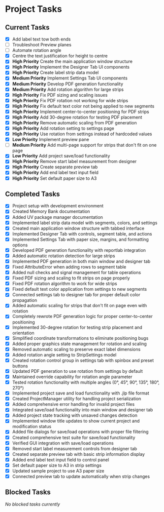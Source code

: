 # Project Tasks

## Current Tasks

- [x] Add label text tow both ends
- [ ] Troubleshoot Preview planes
- [ ] Automate rotation angle
- [x] Centre the text justification for height to centre
- [x] **High Priority** Create the main application window structure
- [x] **High Priority** Implement the Designer Tab UI components
- [x] **High Priority** Create label strip data model
- [x] **Medium Priority** Implement Settings Tab UI components
- [x] **Medium Priority** Develop PDF generation functionality
- [x] **Medium Priority** Add rotation algorithm for large strips
- [x] **High Priority** Fix PDF sizing and scaling issues
- [x] **High Priority** Fix PDF rotation not working for wide strips
- [x] **High Priority** Fix default text color not being applied to new segments
- [x] **High Priority** Implement center-to-center positioning for PDF strips
- [x] **High Priority** Add 30-degree rotation for testing PDF placement
- [x] **High Priority** Remove automatic scaling from PDF generation
- [x] **High Priority** Add rotation setting to settings page
- [x] **High Priority** Use rotation from settings instead of hardcoded values
- [x] **Low Priority** Implement preview pane
- [ ] **Medium Priority** Add multi-page support for strips that don't fit on one page
- [x] **Low Priority** Add project save/load functionality
- [x] **High Priority** Remove start label measurement from designer
- [x] **High Priority** Create separate preview tab
- [x] **High Priority** Add end label text input field
- [x] **High Priority** Set default paper size to A3

## Completed Tasks

- [x] Project setup with development environment
- [x] Created Memory Bank documentation
- [x] Added UV package manager documentation
- [x] Implemented label strip data model with segments, colors, and settings
- [x] Created main application window structure with tabbed interface
- [x] Implemented Designer Tab with controls, segment table, and actions
- [x] Implemented Settings Tab with paper size, margins, and formatting options
- [x] Developed PDF generation functionality with reportlab integration
- [x] Added automatic rotation detection for large strips
- [x] Implemented PDF generation in both main window and designer tab
- [x] Fixed AttributeError when adding rows to segment table
- [x] Added null checks and signal management for table operations
- [x] Fixed PDF sizing and scaling to fit strips on page properly
- [x] Fixed PDF rotation algorithm to work for wide strips
- [x] Fixed default text color application from settings to new segments
- [x] Connected settings tab to designer tab for proper default color propagation
- [x] Added automatic scaling for strips that don't fit on page even with rotation
- [x] Completely rewrote PDF generation logic for proper center-to-center positioning
- [x] Implemented 30-degree rotation for testing strip placement and orientation
- [x] Simplified coordinate transformations to eliminate positioning bugs
- [x] Added proper graphics state management for rotation and scaling
- [x] Removed automatic scaling to preserve exact label dimensions
- [x] Added rotation angle setting to StripSettings model
- [x] Created rotation control group in settings tab with spinbox and preset buttons
- [x] Updated PDF generation to use rotation from settings by default
- [x] Maintained override capability for rotation angle parameter
- [x] Tested rotation functionality with multiple angles (0°, 45°, 90°, 135°, 180°, 270°)
- [x] Implemented project save and load functionality with .jlp file format
- [x] Created ProjectManager utility for handling project serialization
- [x] Added comprehensive error handling for invalid project files
- [x] Integrated save/load functionality into main window and designer tab
- [x] Added project state tracking with unsaved changes detection
- [x] Implemented window title updates to show current project and modification status
- [x] Added file dialogs for save/load operations with proper file filtering
- [x] Created comprehensive test suite for save/load functionality
- [x] Verified GUI integration with save/load operations
- [x] Removed start label measurement controls from designer tab
- [x] Created separate preview tab with basic strip information display
- [x] Added end label text input field to control panel
- [x] Set default paper size to A3 in strip settings
- [x] Updated sample project to use A3 paper size
- [x] Connected preview tab to update automatically when strip changes

## Blocked Tasks

_No blocked tasks currently_

